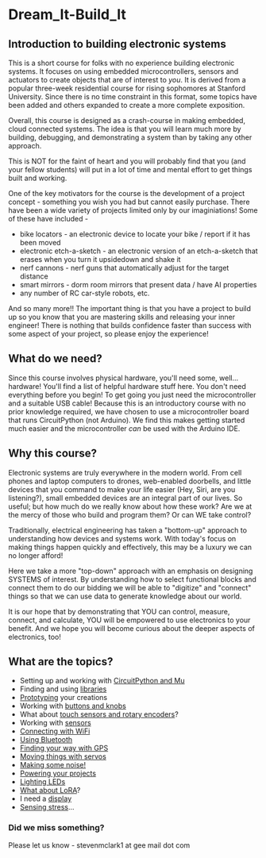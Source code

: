 # Dream_It-Build_It
## Introduction to building electronic systems


This is a short course for folks with no experience building electronic systems. It focuses on using embedded microcontrollers, sensors and actuators to create objects that are of interest to *you*. It is derived from a popular three-week residential course for rising sophomores at Stanford University. Since there is no time constraint in this format, some topics have been added and others expanded to create a more complete exposition.


Overall, this course is designed as a crash-course in making embedded, cloud connected systems. The idea is that you will learn much more by building, debugging, and demonstrating a system than by taking any other approach.


This is NOT for the faint of heart and you will probably find that you (and your fellow students) will put in a lot of time and mental effort to get things built and working.


One of the key motivators for the course is the development of a project concept - something you wish you had but cannot easily purchase. There have been a wide variety of projects limited only by our imaginiations! Some of these have included -
* bike locators - an electronic device to locate your bike / report if it has been moved
* electronic etch-a-sketch - an electronic version of an etch-a-sketch that erases when you turn it upsidedown and shake it
* nerf cannons - nerf guns that automatically adjust for the target distance
* smart mirrors - dorm room mirrors that present data / have AI properties
* any number of RC car-style robots, etc.
  
And so many more!!
The important thing is that you have a project to build up so you know that you are mastering skills and releasing your inner engineer! There is nothing that builds confidence faster than success with some aspect of your project, so please enjoy the experience!

## What do we need?
Since this course involves physical hardware, you'll need some, well... hardware! You'll find a list of helpful hardware stuff here. You don't need everything before you begin! To get going you just need the microcontroller and a suitable USB cable! Because this is an introductory course with no prior knowledge required, we have chosen to use a microcontroller board that runs CircuitPython (not Arduino). We find this makes getting started much easier and the microcontroller *can* be used with the Arduino IDE.

## Why this course?

Electronic systems are truly everywhere in the modern world. From cell phones and laptop computers to drones, web-enabled doorbells, and little devices that you command to make your life easier (Hey, Siri, are you listening?), small embedded devices are an integral part of our lives. So useful; but how much do we really know about how these work? Are we at the mercy of those who build and program them? Or can WE take control?


Traditionally, electrical engineering has taken a "bottom-up" approach to understanding how devices and systems work. With today's focus on making things happen quickly and effectively, this may be a luxury we can no longer afford!


Here we take a more "top-down" approach with an emphasis on designing SYSTEMS of interest. By understanding how to select functional blocks and connect them to do our bidding we will be able to "digitize" and "connect" things so that we can use data to generate knowledge about our world.


It is our hope that by demonstrating that YOU can control, measure, connect, and calculate, YOU will be empowered to use electronics to your benefit. And we hope you will become curious about the deeper aspects of electronics, too!

## What are the topics?

* Setting up and working with [CircuitPython and Mu](/CircuitPython_and_Mu)
* Finding and using [libraries](/Libraries)
* [Prototyping](/Prototyping) your creations
* Working with [buttons and knobs](/Buttons_and_Knobs)
* What about [touch sensors and rotary encoders](/Sensing_Touch)?
* Working with [sensors](/Other_Sensors)
* [Connecting with WiFi](/Connecting_with_WiFi)
* [Using Bluetooth](/Using_Bluetooth)
* [Finding your way with GPS](/Finding_our_way_with_GPS)
* [Moving things with servos](/Moving_things_with_servos)
* [Making some noise!](/Making_some_noise)
* [Powering your projects](/Powering_our_projects)
* [Lighting LEDs](/Lighting_LEDs)
* [What about LoRA](/What_about_LoRa)?
* I need a [display](/We_need_a_display)
* [Sensing stress](/Sensing_stress)...


### Did we miss something?
Please let us know - stevenmclark1 at gee mail dot com
